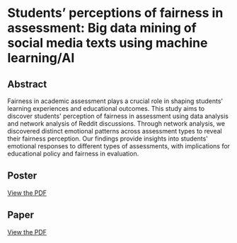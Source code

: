 # Students’ perceptions of fairness in assessment: Big data mining of social media texts using machine learning/AI

## Abstract
Fairness in academic assessment plays a crucial role in shaping students' learning experiences and educational outcomes. This study aims to discover students' perception of fairness in assessment using data analysis and network analysis of Reddit discussions. Through network analysis, we discovered distinct emotional patterns across assessment types to reveal their fairness perception. Our findings provide insights into students' emotional responses to different types of assessments, with implications for educational policy and fairness in evaluation.

## Poster
[View the PDF](https://github.com/JoenathanHalim/Students-Perception-of-Fairness-in-Assessments/blob/main/poster.pdf)

## Paper
[View the PDF](./paper.pdf)

